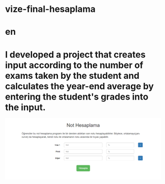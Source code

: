 # vize-final-hesaplama
# en
# I developed a project that creates input according to the number of exams taken by the student and calculates the year-end average by entering the student's grades into the input.
![vize](vize.PNG)
